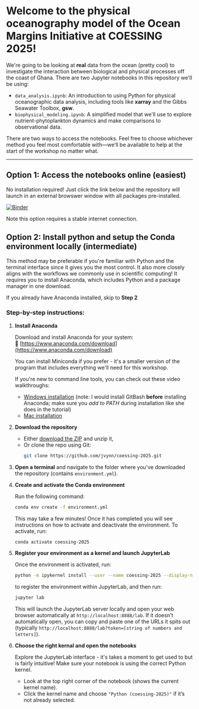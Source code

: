 # Welcome to the physical oceanography model of the Ocean Margins Initiative at COESSING 2025! 
We're going to be looking at **real** data from the ocean (pretty cool) to investigate the interaction between biological and physical processes off the coast of Ghana. There are two Jupyter notebooks in this repository we'll be using: 
- `data_analysis.ipynb`: An introduction to using Python for physical oceanographic data analysis, including tools like **xarray** and the Gibbs Seawater Toolbox, **gsw**.
- `biophysical_modeling.ipynb`: A simplified model that we'll use to explore nutrient-phytoplankton dynamics and make comparisons to observational data. 

There are two ways to access the notebooks. Feel free to choose whichever method you feel most comfortable with—we’ll be available to help at the start of the workshop no matter what.

---
## Option 1: Access the notebooks **online** (easiest)

No installation required! Just click the link below and the repository will launch in an external browswer window with all packages pre-installed.

[![Binder](https://mybinder.org/badge_logo.svg)](https://mybinder.org/v2/gh/jvynn/coessing-2025/HEAD?urlpath=%2Fdoc%2Ftree%2Fdata_analysis.ipynb)

Note this option requires a stable internet connection.


## Option 2: Install python and setup the **Conda environment** locally (intermediate)

This method may be preferable if you're familiar with Python and the terminal interface since it gives you the most control. It also more closely aligns with the workflows we commonly use in scientific computing! It requires you to install Anaconda, which includes Python and a package manager in one download.

If you already have Anaconda installed, skip to **Step 2**

### Step-by-step instructions:

1. **Install Anaconda**  

   Download and install Anaconda for your system:  
   🔗 [https://www.anaconda.com/download](https://www.anaconda.com/download)
   
   You can install Miniconda if you prefer - it's a smaller version of the program that includes everything we'll need for this workshop. 

   If you're new to command line tools, you can check out these video walkthroughs:  
   - [Windows installation](https://www.youtube.com/watch?v=4DQGBQMvwZo) (note: I would install GitBash **before** installing Anaconda; make sure you *add to PATH* during installation like she does in the tutorial)  
   - [Mac installation](https://www.youtube.com/watch?v=0Hhqf8L-b_0)

1. **Download the repository**  
   - Either [download the ZIP](https://github.com/jvynn/coessing-2025/archive/refs/heads/main.zip) and unzip it,  
   - Or clone the repo using Git:
     ```bash
     git clone https://github.com/jvynn/coessing-2025.git
     ```

1. **Open a terminal** and navigate to the folder where you've downloaded the repository (contains ``environment.yml``).

1. **Create and activate the Conda environment**  
   
   Run the following command:
   ```bash
   conda env create -f environment.yml
   ``` 
   This may take a few minutes! Once it has completed you will see instructions on how to activate and deactivate the environment. To activate, run:
   ```bash
   conda activate coessing-2025
   ```

1. **Register your environment as a kernel and launch JupyterLab**
    
    Once the environment is activated, run:
    ```bash
    python -m ipykernel install --user --name coessing-2025 --display-name "Python (coessing-2025)"
    ```
    to register the environment within JupyterLab, and then run:
    ```bash
    jupyter lab
    ```
    This will launch the JupyterLab server locally and open your web browser automatically at ``http://localhost:8888/lab``. If it doesn't automatically open, you can copy and paste one of the URLs it spits out (typically ``http://localhost:8888/lab?token=[string of numbers and letters]``). 

1. **Choose the right kernal and open the notebooks** 

    Explore the JupyterLab interface - it's takes a moment to get used to but is fairly intuitive! Make sure your notebook is using the correct Python kernel.
    - Look at the top right corner of the notebook (shows the current kernel name).
    - Click the kernel name and choose ``"Python (coessing-2025)"`` if it’s not already selected.
    